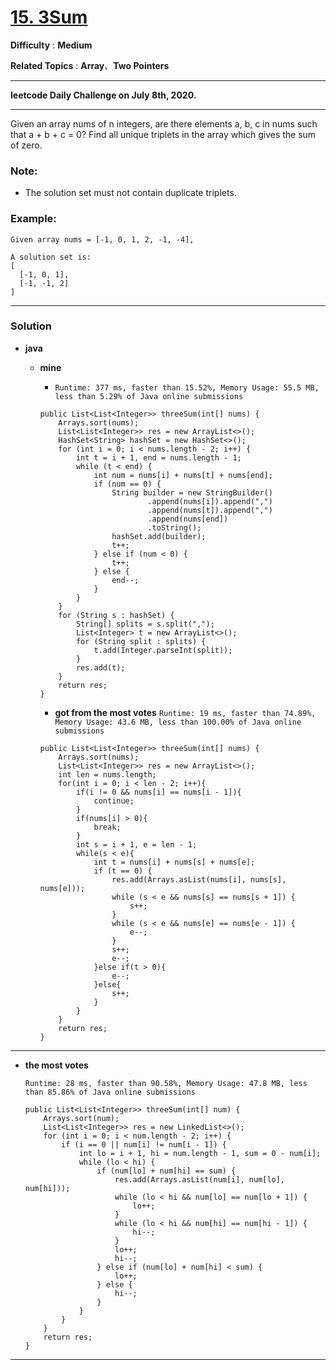 # [15. 3Sum](https://leetcode.com/problems/3sum/)

**Difficulty** : **Medium**

**Related Topics** : **Array**、**Two Pointers**


---

**leetcode Daily Challenge on July 8th, 2020.**

---

Given an array nums of n integers, are there elements a, b, c in nums such that a + b + c = 0? Find all unique triplets in the array which gives the sum of zero.

### Note:
* The solution set must not contain duplicate triplets.

### Example:
```
Given array nums = [-1, 0, 1, 2, -1, -4],

A solution set is:
[
  [-1, 0, 1],
  [-1, -1, 2]
]
```

---

### Solution
* **java**
  * **mine** 
  
    * `Runtime: 377 ms, faster than 15.52%, Memory Usage: 55.5 MB, less than 5.29% of Java online submissions`
    ```
    public List<List<Integer>> threeSum(int[] nums) {
        Arrays.sort(nums);
        List<List<Integer>> res = new ArrayList<>();
        HashSet<String> hashSet = new HashSet<>();
        for (int i = 0; i < nums.length - 2; i++) {
            int t = i + 1, end = nums.length - 1;
            while (t < end) {
                int num = nums[i] + nums[t] + nums[end];
                if (num == 0) {
                    String builder = new StringBuilder()
                            .append(nums[i]).append(",")
                            .append(nums[t]).append(",")
                            .append(nums[end])
                            .toString();
                    hashSet.add(builder);
                    t++;
                } else if (num < 0) {
                    t++;
                } else {
                    end--;
                }
            }
        }
        for (String s : hashSet) {
            String[] splits = s.split(",");
            List<Integer> t = new ArrayList<>();
            for (String split : splits) {
                t.add(Integer.parseInt(split));
            }
            res.add(t);
        }
        return res;
    }
    ```
    
    * **got from the most votes** `Runtime: 19 ms, faster than 74.89%, Memory Usage: 43.6 MB, less than 100.00% of Java online submissions`
    ```
    public List<List<Integer>> threeSum(int[] nums) {
        Arrays.sort(nums);
        List<List<Integer>> res = new ArrayList<>();
        int len = nums.length;
        for(int i = 0; i < len - 2; i++){
            if(i != 0 && nums[i] == nums[i - 1]){
                continue;
            }
            if(nums[i] > 0){
                break;
            }
            int s = i + 1, e = len - 1;
            while(s < e){
                int t = nums[i] + nums[s] + nums[e];
                if (t == 0) {
                    res.add(Arrays.asList(nums[i], nums[s], nums[e]));
                    while (s < e && nums[s] == nums[s + 1]) {
                        s++;
                    }
                    while (s < e && nums[e] == nums[e - 1]) {
                        e--;
                    }
                    s++;
                    e--;
                }else if(t > 0){
                    e--;
                }else{
                    s++;   
                }
            }
        }
        return res;
    }
    ```
 
---


* **the most votes**

  `Runtime: 28 ms, faster than 90.58%, Memory Usage: 47.8 MB, less than 85.86% of Java online submissions`
  ```
  public List<List<Integer>> threeSum(int[] num) {
      Arrays.sort(num);
      List<List<Integer>> res = new LinkedList<>();
      for (int i = 0; i < num.length - 2; i++) {
          if (i == 0 || num[i] != num[i - 1]) {
              int lo = i + 1, hi = num.length - 1, sum = 0 - num[i];
              while (lo < hi) {
                  if (num[lo] + num[hi] == sum) {
                      res.add(Arrays.asList(num[i], num[lo], num[hi]));
                      while (lo < hi && num[lo] == num[lo + 1]) {
                          lo++;
                      }
                      while (lo < hi && num[hi] == num[hi - 1]) {
                          hi--;
                      }
                      lo++;
                      hi--;
                  } else if (num[lo] + num[hi] < sum) {
                      lo++;
                  } else {
                      hi--;
                  }
              }
          }
      }
      return res;
  }
  ```

---
